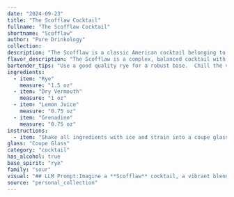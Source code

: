 ```yaml
---
date: "2024-09-23"
title: "The Scofflaw Cocktail"
fullname: "The Scofflaw Cocktail"
shortname: "Scofflaw"
author: "Pure Drinkology"
collection:
description: "The Scofflaw is a classic American cocktail belonging to the Sour family, with its base of rye whiskey, vermouth, and citrus.  Named for the scofflaws who broke Prohibition laws, it's likely from the 1920s,  embracing the rebellious spirit of the era. "
flavor_description: "The Scofflaw is a complex, balanced cocktail with a dry, spicy kick. Rye whiskey provides a bold, peppery flavor that's tempered by the dry vermouth's botanical notes. Lemon juice adds a bright acidity, while a touch of grenadine rounds out the flavor with a subtle sweetness and a hint of pomegranate. It's a sophisticated drink that's both refreshing and satisfying. "
bartender_tips: "Use a good quality rye for a robust base.  Chill the vermouth and lemon juice before mixing for a crisp flavor.  Don't be afraid to adjust the grenadine to your sweetness preference - a touch is all you need.  Shake vigorously with ice for a frothy, well-chilled drink.  Strain into a chilled coupe glass and garnish with a lemon twist. "
ingredients:
  - item: "Rye"
    measure: "1.5 oz"
  - item: "Dry Vermouth"
    measure: "1 oz"
  - item: "Lemon Juice"
    measure: "0.75 oz"
  - item: "Grenadine"
    measure: "0.75 oz"
instructions:
  - item: "Shake all ingredients with ice and strain into a coupe glass."
glass: "Coupe Glass"
category: "cocktail"
has_alcohol: true
base_spirit: "rye"
family: "sour"
visual: "## LLM Prompt:Imagine a **Scofflaw** cocktail, a vibrant blend of **rye whiskey**, **dry vermouth**, **lemon juice**, and a touch of **grenadine**.  **Describe the appearance of the Scofflaw, paying attention to:*** **Color:** What hues are present? Is it a clear, vibrant, or murky color?* **Clarity:** Is it transparent, slightly hazy, or opaque?* **Texture:** Is it oily, syrupy, or smooth?* **Garnish:** What garnish would be appropriate, and how does it enhance the visual appeal?* **Glassware:** What type of glass best showcases the Scofflaw's appearance? **Example:** The Scofflaw shimmers a captivating amber hue, with hints of ruby red from the grenadine peeking through. Its texture is smooth and silky, with a delicate oiliness on the surface. A twist of lemon peel, its oils clinging to the rim of a chilled coupe glass, completes the picture. "
source: "personal_collection"
---
```


